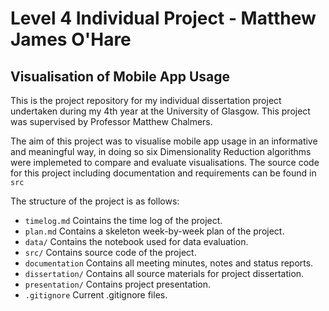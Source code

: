 # Level 4 Individual Project - Matthew James O'Hare
## Visualisation of Mobile App Usage

This is the project repository for my individual dissertation project undertaken during my 4th year at the University of Glasgow. This project was supervised by Professor Matthew Chalmers.

The aim of this project was to visualise mobile app usage in an informative and meaningful way, in doing so six Dimensionality Reduction algorithms were implemeted to compare and evaluate visualisations. The source code for this project including documentation and requirements can be found in `src`

The structure of the project is as follows:

* `timelog.md` Cointains the time log of the project.
* `plan.md` Contains a skeleton week-by-week plan of the project. 
* `data/` Contains the notebook used for data evaluation.
* `src/` Contains source code of the project.
* `documentation` Contains all meeting minutes, notes and status reports.
* `dissertation/` Contains all source materials for project dissertation.
* `presentation/` Contains project presentation.
* `.gitignore` Current .gitignore files.


